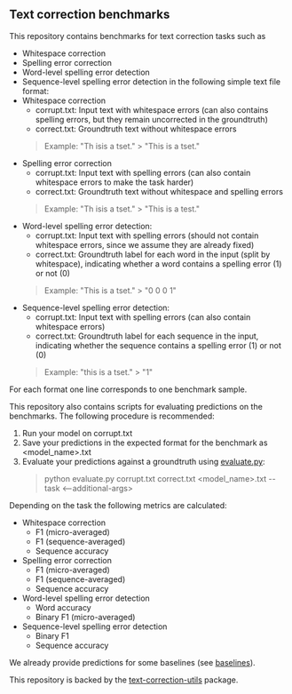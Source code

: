## Text correction benchmarks

This repository contains benchmarks for text correction tasks such as
- Whitespace correction
- Spelling error correction
- Word-level spelling error detection
- Sequence-level spelling error detection
in the following simple text file format:
- Whitespace correction
  - corrupt.txt: Input text with whitespace errors (can also contains spelling errors, but they remain uncorrected in the groundtruth)
  - correct.txt: Groundtruth text without whitespace errors
  > Example: "Th isis a tset." > "This is a tset."
- Spelling error correction
  - corrupt.txt: Input text with spelling errors (can also contain whitespace errors to make the task harder)
  - correct.txt: Groundtruth text without whitespace and spelling errors
  > Example: "Th isis a tset." > "This is a test." 
- Word-level spelling error detection:
  - corrupt.txt: Input text with spelling errors (should not contain whitespace errors, since we assume they are already fixed)
  - correct.txt: Groundtruth label for each word in the input (split by whitespace), indicating whether a word contains a spelling error (1)
  or not (0)
  > Example: "This is a tset." > "0 0 0 1"
- Sequence-level spelling error detection:
  - corrupt.txt: Input text with spelling errors (can also contain whitespace errors)
  - correct.txt: Groundtruth label for each sequence in the input, indicating whether the sequence contains a spelling error (1) or not (0)
  > Example: "this is a tset." > "1"

For each format one line corresponds to one benchmark sample.

This repository also contains scripts for evaluating predictions on the benchmarks.
The following procedure is recommended:
1. Run your model on corrupt.txt 
2. Save your predictions in the expected format for the benchmark as <model_name>.txt
3. Evaluate your predictions against a groundtruth using [evaluate.py](evaluate.py):
   > python evaluate.py corrupt.txt correct.txt <model_name>.txt --task <task> <--additional-args>

Depending on the task the following metrics are calculated:
- Whitespace correction
  - F1 (micro-averaged)
  - F1 (sequence-averaged)
  - Sequence accuracy
- Spelling error correction
  - F1 (micro-averaged)
  - F1 (sequence-averaged)
  - Sequence accuracy
- Word-level spelling error detection
  - Word accuracy
  - Binary F1 (micro-averaged)
- Sequence-level spelling error detection
  - Binary F1
  - Sequence accuracy

We already provide predictions for some baselines (see [baselines](baselines)).

This repository is backed by the [text-correction-utils](https://github.com/bastiscode/text-correction-utils) package.

